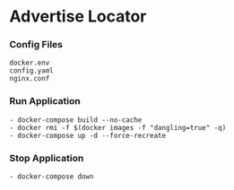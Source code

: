 # Advertise Locator

### Config Files

    docker.env
    config.yaml
    nginx.conf

### Run Application

    - docker-compose build --no-cache
    - docker rmi -f $(docker images -f "dangling=true" -q)
    - docker-compose up -d --force-recreate

### Stop Application

    - docker-compose down


